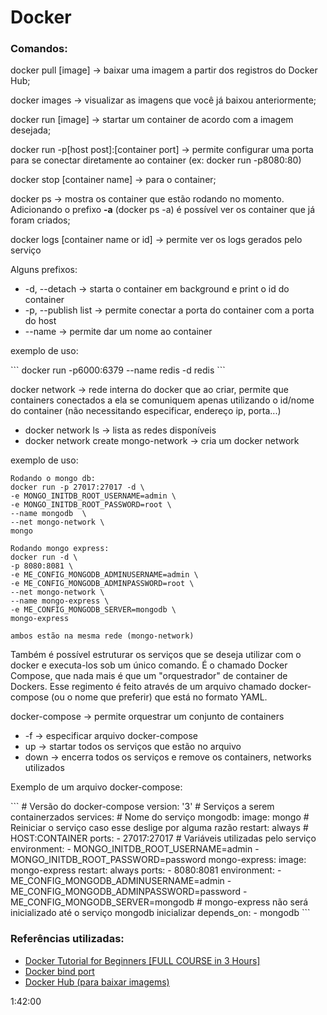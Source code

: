 <h1>Docker</h1>

<h3>Comandos:</h3>

<p>docker pull [image] &#8594; baixar uma imagem a partir dos registros do Docker Hub;</p>

<p>docker images &#8594; visualizar as imagens que você já baixou anteriormente;</p>

<p>docker run [image] &#8594; startar um container de acordo com a imagem desejada;</p>

<p>docker run -p[host post]:[container port] &#8594; permite configurar uma porta para se conectar diretamente ao container (ex: docker run -p8080:80)</p>

<p>docker stop [container name] &#8594; para o container;</p>

<p>docker ps &#8594; mostra os container que estão rodando no momento. Adicionando o prefixo <b>-a</b> (docker ps -a) é possível ver os container que já foram criados;</p>

<p>docker logs [container name or id] &#8594; permite ver os logs gerados pelo serviço </p>

<p>Alguns prefixos:</p>
<ul>
<li>-d, --detach &#8594; starta o container em background e print o id do container </li>
<li>-p, --publish list  &#8594; permite conectar a porta do container com a porta do host</li>
<li> --name &#8594; permite dar um nome ao container </li>
</ul>

<p>exemplo de uso:</p>
```
docker run -p6000:6379 --name redis -d redis
```

<p>docker network &#8594; rede interna do docker que ao criar, permite que containers conectados a ela se comuniquem apenas utilizando o id/nome do container (não necessitando especificar, endereço ip, porta...)
</p>

<ul>
<li>docker network ls &#8594; lista as redes disponíveis</li>
<li>docker network create mongo-network &#8594; cria um docker network
</li>
</ul>

<p>exemplo de uso:</p>

```
Rodando o mongo db:
docker run -p 27017:27017 -d \
-e MONGO_INITDB_ROOT_USERNAME=admin \
-e MONGO_INITDB_ROOT_PASSWORD=root \
--name mongodb  \
--net mongo-network \
mongo

Rodando mongo express:
docker run -d \
-p 8080:8081 \
-e ME_CONFIG_MONGODB_ADMINUSERNAME=admin \
-e ME_CONFIG_MONGODB_ADMINPASSWORD=root \
--net mongo-network \
--name mongo-express \
-e ME_CONFIG_MONGODB_SERVER=mongodb \
mongo-express

ambos estão na mesma rede (mongo-network)
```

<p>Também é possível estruturar os serviços que se deseja utilizar com o docker e executa-los sob um único comando. É o chamado Docker Compose, que nada mais é que um "orquestrador" de container de Dockers. Esse regimento é feito através de um arquivo chamado docker-compose (ou o nome que preferir) que está no formato YAML.
</p>

docker-compose &#8594; permite orquestrar um conjunto de containers

<ul>
<li>-f &#8594; especificar arquivo docker-compose</li>
<li>up &#8594; startar todos os serviços que estão no arquivo</li>
<li>down &#8594; encerra todos os serviços e remove os containers, networks utilizados</li>
</ul>

<p>Exemplo de um arquivo docker-compose:</p>
```
# Versão do docker-compose
version: '3'
# Serviços a serem containerzados
services:
  # Nome do serviço
  mongodb:
    image: mongo
    # Reiniciar o serviço caso esse deslige por alguma razão
    restart: always
    # HOST:CONTAINER
    ports:
      - 27017:27017
    # Variáveis utilizadas pelo serviço
    environment:
      - MONGO_INITDB_ROOT_USERNAME=admin
      - MONGO_INITDB_ROOT_PASSWORD=password
  mongo-express:
    image: mongo-express
    restart: always
    ports:
      - 8080:8081
    environment:
      - ME_CONFIG_MONGODB_ADMINUSERNAME=admin
      - ME_CONFIG_MONGODB_ADMINPASSWORD=password
      - ME_CONFIG_MONGODB_SERVER=mongodb
    # mongo-express não será inicializado até o serviço mongodb inicializar
    depends_on:
      - mongodb
```

<h3>Referências utilizadas:</h3>

<ul>
<li> <a href="https://www.youtube.com/watch?v=3c-iBn73dDE">Docker Tutorial for Beginners [FULL COURSE in 3 Hours]</a></li>
<li><a href="https://betterprogramming.pub/how-does-docker-port-binding-work-b089f23ca4c8">Docker bind port</a></li>
<li><a href="https://hub.docker.com/">Docker Hub (para baixar imagems)</a></li>
</ul>

1:42:00